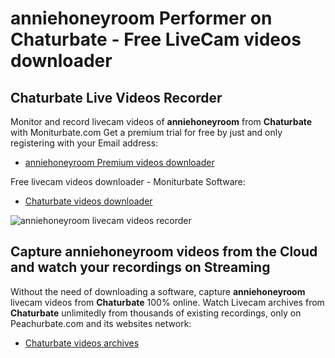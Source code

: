 # anniehoneyroom Performer on Chaturbate - Free LiveCam videos downloader

## Chaturbate Live Videos Recorder

Monitor and record livecam videos of **anniehoneyroom** from **Chaturbate** with Moniturbate.com
Get a premium trial for free by just and only registering with your Email address:
* [anniehoneyroom Premium videos downloader](https://moniturbate.com/request-demo-licence-key.html)

Free livecam videos downloader - Moniturbate Software:
* [Chaturbate videos downloader](https://moniturbate.com/moniturbate-download-software.html)

![anniehoneyroom livecam videos recorder](https://peachurnet.com/templates/moniturbate-software.png)


## Capture anniehoneyroom videos from the Cloud and watch your recordings on Streaming

Without the need of downloading a software, capture **anniehoneyroom** livecam videos from **Chaturbate** 100% online.
Watch Livecam archives from **Chaturbate** unlimitedly from thousands of existing recordings, only on Peachurbate.com and its websites network:
* [Chaturbate videos archives](https://peachurnet.com/)